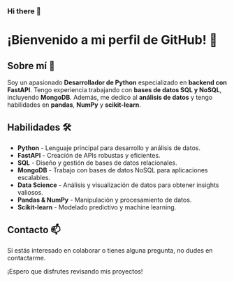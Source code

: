 ### Hi there 👋
# ¡Bienvenido a mi perfil de GitHub! 👋

## Sobre mí 🚀

Soy un apasionado **Desarrollador de Python** especializado en **backend con FastAPI**. Tengo experiencia trabajando con **bases de datos SQL y NoSQL**, incluyendo **MongoDB**. Además, me dedico al **análisis de datos** y tengo habilidades en **pandas**, **NumPy** y **scikit-learn**.

## Habilidades 🛠️

- **Python** - Lenguaje principal para desarrollo y análisis de datos.
- **FastAPI** - Creación de APIs robustas y eficientes.
- **SQL** - Diseño y gestión de bases de datos relacionales.
- **MongoDB** - Trabajo con bases de datos NoSQL para aplicaciones escalables.
- **Data Science** - Análisis y visualización de datos para obtener insights valiosos.
- **Pandas & NumPy** - Manipulación y procesamiento de datos.
- **Scikit-learn** - Modelado predictivo y machine learning.

## Contacto 📫

Si estás interesado en colaborar o tienes alguna pregunta, no dudes en contactarme.

¡Espero que disfrutes revisando mis proyectos!

<!--
**abelito89/abelito89** is a ✨ _special_ ✨ repository because its `README.md` (this file) appears on your GitHub profile.

Here are some ideas to get you started:

- 🔭 I’m currently working on ...
- 🌱 I’m currently learning ...
- 👯 I’m looking to collaborate on ...
- 🤔 I’m looking for help with ...
- 💬 Ask me about ...
- 📫 How to reach me: ...
- 😄 Pronouns: ...
- ⚡ Fun fact: ...
-->
